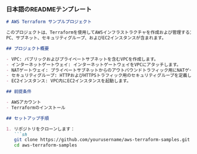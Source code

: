 ### 日本語のREADMEテンプレート

```markdown
# AWS Terraform サンプルプロジェクト

このプロジェクトは、Terraformを使用してAWSインフラストラクチャを作成および管理する方法を示しています。
PC、サブネット、セキュリティグループ、およびEC2インスタンスが含まれます。

## プロジェクト概要

- VPC: パブリックおよびプライベートサブネットを含むVPCを作成します。
- インターネットゲートウェイ: インターネットゲートウェイをVPCにアタッチします。
- NATゲートウェイ: プライベートサブネットからのアウトバウンドトラフィック用にNATゲートウェイを設定します。
- セキュリティグループ: HTTPおよびHTTPSトラフィック用のセキュリティグループを定義します。
- EC2インスタンス: VPC内にEC2インスタンスを起動します。

## 前提条件

- AWSアカウント
- Terraformのインストール

## セットアップ手順

1. リポジトリをクローンします：
   ```sh
   git clone https://github.com/yourusername/aws-terraform-samples.git
   cd aws-terraform-samples